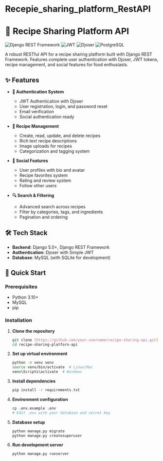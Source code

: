 # Recepie_sharing_platform_RestAPI

# 🍳 Recipe Sharing Platform API

![Django REST Framework](https://img.shields.io/badge/DJANGO-REST-ff1709?style=for-the-badge&logo=django&logoColor=white&color=ff1709&labelColor=gray)
![JWT](https://img.shields.io/badge/JWT-black?style=for-the-badge&logo=JSON%20web%20tokens)
![Djoser](https://img.shields.io/badge/Djoser-2.0-blue?style=for-the-badge)
![PostgreSQL](https://img.shields.io/badge/MySQL-316192?style=for-the-badge&logo=mysql&logoColor=white)

A robust RESTful API for a recipe sharing platform built with Django REST Framework. Features complete user authentication with Djoser, JWT tokens, recipe management, and social features for food enthusiasts.

## ✨ Features

- **🔐 Authentication System**
  - JWT Authentication with Djoser
  - User registration, login, and password reset
  - Email verification
  - Social authentication ready

- **📝 Recipe Management**
  - Create, read, update, and delete recipes
  - Rich text recipe descriptions
  - Image uploads for recipes
  - Categorization and tagging system

- **👥 Social Features**
  - User profiles with bio and avatar
  - Recipe favorites system
  - Rating and review system
  - Follow other users

- **🔍 Search & Filtering**
  - Advanced search across recipes
  - Filter by categories, tags, and ingredients
  - Pagination and ordering

## 🛠️ Tech Stack

- **Backend**: Django 5.0+, Django REST Framework
- **Authentication**: Djoser with Simple JWT
- **Database**: MySQL (with SQLite for development)

## 🚀 Quick Start

### Prerequisites
- Python 3.10+
- MySQL
- pip

### Installation

1. **Clone the repository**
   ```bash
   git clone [https://github.com/your-username/recipe-sharing-api.git](https://github.com/faatemehch/Recepie_sharing_platform_RestAPI.git)
   cd recipe-sharing-platforn-api

2. **Set up virtual environment**
   ```bash
   python -m venv venv
   source venv/bin/activate  # Linux/Mac
   venv\Scripts\activate  # Windows

3. **Install dependencies**
   ```bash
   pip install -r requirements.txt
   
4. **Environment configuration**
   ```bash
   cp .env.example .env
   # Edit .env with your database and secret key
5. **Database setup**
   ```bash
   python manage.py migrate
   python manage.py createsuperuser
6. **Run development server**
   ```bash
   python manage.py runserver
